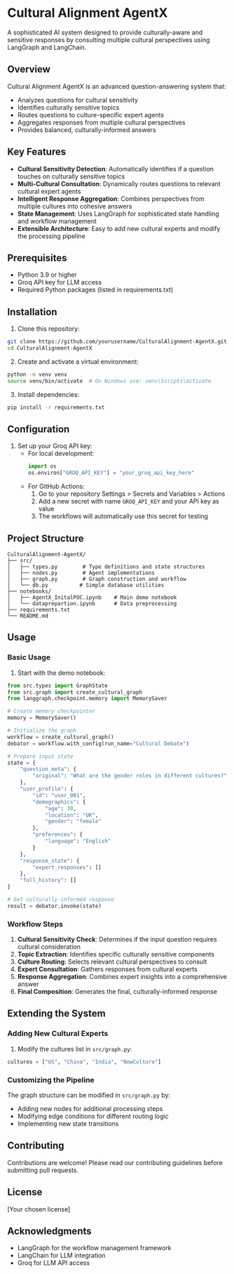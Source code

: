 # Cultural Alignment AgentX

A sophisticated AI system designed to provide culturally-aware and sensitive responses by consulting multiple cultural perspectives using LangGraph and LangChain.

## Overview

Cultural Alignment AgentX is an advanced question-answering system that:
- Analyzes questions for cultural sensitivity
- Identifies culturally sensitive topics
- Routes questions to culture-specific expert agents
- Aggregates responses from multiple cultural perspectives
- Provides balanced, culturally-informed answers

## Key Features

- **Cultural Sensitivity Detection**: Automatically identifies if a question touches on culturally sensitive topics
- **Multi-Cultural Consultation**: Dynamically routes questions to relevant cultural expert agents
- **Intelligent Response Aggregation**: Combines perspectives from multiple cultures into cohesive answers
- **State Management**: Uses LangGraph for sophisticated state handling and workflow management
- **Extensible Architecture**: Easy to add new cultural experts and modify the processing pipeline

## Prerequisites

- Python 3.9 or higher
- Groq API key for LLM access
- Required Python packages (listed in requirements.txt)

## Installation

1. Clone this repository:
```bash
git clone https://github.com/yourusername/CulturalAlignment-AgentX.git
cd CulturalAlignment-AgentX
```

2. Create and activate a virtual environment:
```bash
python -m venv venv
source venv/bin/activate  # On Windows use: venv\Scripts\activate
```

3. Install dependencies:
```bash
pip install -r requirements.txt
```

## Configuration

1. Set up your Groq API key:
   - For local development:
     ```python
     import os
     os.environ["GROQ_API_KEY"] = "your_groq_api_key_here"
     ```
   - For GitHub Actions:
     1. Go to your repository Settings > Secrets and Variables > Actions
     2. Add a new secret with name `GROQ_API_KEY` and your API key as value
     3. The workflows will automatically use this secret for testing

## Project Structure

```
CulturalAlignment-AgentX/
├── src/
│   ├── types.py        # Type definitions and state structures
│   ├── nodes.py        # Agent implementations
│   ├── graph.py        # Graph construction and workflow
│   └── db.py          # Simple database utilities
├── notebooks/
│   ├── AgentX_InitalPOC.ipynb    # Main demo notebook
│   └── dataprepartion.ipynb      # Data preprocessing
├── requirements.txt
└── README.md
```

## Usage

### Basic Usage

1. Start with the demo notebook:
```python
from src.types import GraphState
from src.graph import create_cultural_graph
from langgraph.checkpoint.memory import MemorySaver

# Create memory checkpointer
memory = MemorySaver()

# Initialize the graph
workflow = create_cultural_graph()
debator = workflow.with_config(run_name="Cultural Debate")

# Prepare input state
state = {
    "question_meta": {
        "original": "What are the gender roles in different cultures?"
    },
    "user_profile": {
        "id": "user_001",
        "demographics": {
            "age": 30,
            "location": "UK",
            "gender": "female"
        },
        "preferences": {
            "language": "English"
        }
    },
    "response_state": {
        "expert_responses": []
    },
    "full_history": []
}

# Get culturally-informed response
result = debator.invoke(state)
```

### Workflow Steps

1. **Cultural Sensitivity Check**: Determines if the input question requires cultural consideration
2. **Topic Extraction**: Identifies specific culturally sensitive components
3. **Culture Routing**: Selects relevant cultural perspectives to consult
4. **Expert Consultation**: Gathers responses from cultural experts
5. **Response Aggregation**: Combines expert insights into a comprehensive answer
6. **Final Composition**: Generates the final, culturally-informed response

## Extending the System

### Adding New Cultural Experts

1. Modify the cultures list in `src/graph.py`:
```python
cultures = ["US", "China", "India", "NewCulture"]
```

### Customizing the Pipeline

The graph structure can be modified in `src/graph.py` by:
- Adding new nodes for additional processing steps
- Modifying edge conditions for different routing logic
- Implementing new state transitions

## Contributing

Contributions are welcome! Please read our contributing guidelines before submitting pull requests.

## License

[Your chosen license]

## Acknowledgments

- LangGraph for the workflow management framework
- LangChain for LLM integration
- Groq for LLM API access